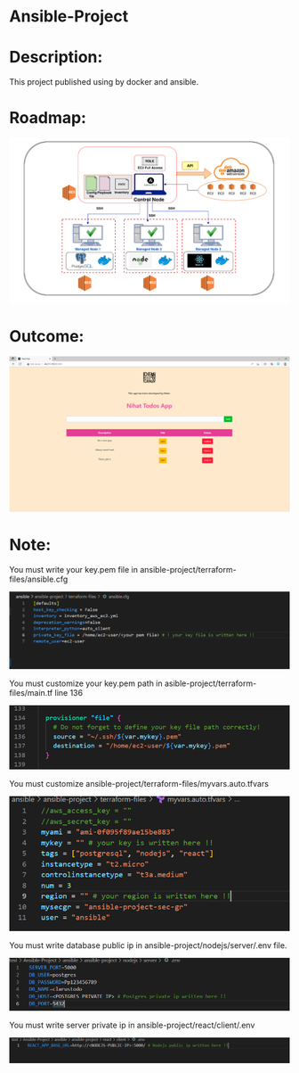 # Ansible-Project

# Description:  

This project published using by docker and ansible.


# Roadmap:

![project](ansible.png)



# Outcome:

![project](todoansible.PNG)


# Note:


You must write your key.pem file in ansible-project/terraform-files/ansible.cfg

![project](ansiblecfg.PNG)

You must customize your key.pem path in asible-project/terraform-files/main.tf  line 136 

![project](key-pem.PNG)

You must customize ansible-project/terraform-files/myvars.auto.tfvars

![project](env-tfvar.PNG)

You must write database public ip in ansible-project/nodejs/server/.env file.

![project](server-env.PNG)

You must write server private ip in ansible-project/react/client/.env

![project](react-env.PNG)



